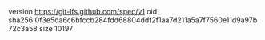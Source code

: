 version https://git-lfs.github.com/spec/v1
oid sha256:0f3e5da6c6bfccb284fdd68804ddf2f1aa7d211a5a7f7560e11d9a97b72c3a58
size 10197
